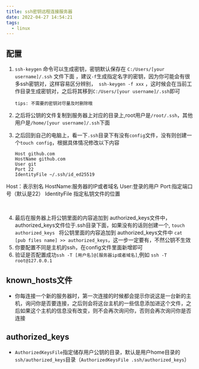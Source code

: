 ```yaml
---
title: ssh密钥远程连接服务器
date: 2022-04-27 14:54:21
tags:
  - linux
---
```



## 配置
1. `ssh-keygen` 命令可以生成密钥，密钥默认保存在 `C:/Users/[your username]/.ssh` 文件下面  ，建议`-f`生成指定名字的密钥，因为你可能会有很多ssh密钥对，这样容易区分辨别，` ssh-keygen -f xxx`   ，这时候会在当前工作目录生成密钥对，之后将其移到`C:/Users/[your username]/.ssh`即可

      `tips: 不需要的密钥对尽量及时删除哦 `
      <!-- more -->

2. 之后将公钥的文件复制到服务器上对应的目录上,root用户是`/root/.ssh`，其他用户是`/home/[your username]/.ssh`下面

3. 之后回到自己的电脑上，看一下`.ssh`目录下有没有`config`文件，没有则创建一个`touch config`，根据具体情况修改以下内容

      ```shell
      Host github.com
      HostName github.com
      User git
      Port 22
      IdentityFile ~/.ssh/id_ed25519
      
      ```

Host：表示别名
HostName:服务器的IP或者域名
User:登录的用户
Port:指定端口号（默认是22）
IdentityFile 指定私钥文件的位置

​      

4. 最后在服务器上将公钥里面的内容追加到 authorized_keys文件中，authorized_keys文件位于.ssh目录下面，如果没有的话则创建一个, `touch authorized_keys `  将公钥里面的内容追加到 authorized_keys文件中 `cat [pub files name] >> authorized_keys`，这一步一定要有，不然公钥不生效
4. 你要配置不同是主机的ssh，在config文件里面新增即可
5.  验证是否配置成功`ssh -T [用户名]@[服务器ip或者域名]`,例如 `ssh -T root@127.0.0.1`



## known_hosts文件

- 你每连接一个新的服务器时，第一次连接的时候都会提示你说这是一台新的主机，询问你是否要连接，之后则会将这台主机的一些信息添加进这个文件，之后如果这个主机的信息没有改变，则不会再次询问你，否则会再次询问你是否连接

## authorized_keys

- `AuthorizedKeysFile`指定储存用户公钥的目录，默认是用户home目录的`ssh/authorized_keys`目录（`AuthorizedKeysFile .ssh/authorized_keys`）

